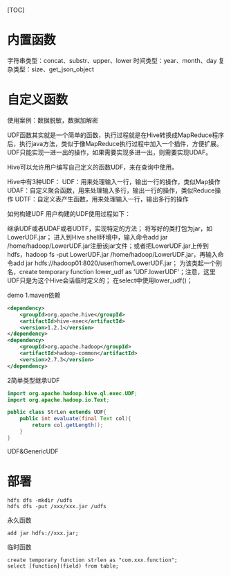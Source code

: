 [TOC]

# 内置函数
字符串类型：concat、substr、upper、lower
时间类型：year、month、day
复杂类型：size、get_json_object


# 自定义函数
使用案例：数据脱敏，数据加解密

UDF函数其实就是一个简单的函数，执行过程就是在Hive转换成MapReduce程序后，执行java方法，类似于像MapReduce执行过程中加入一个插件，方便扩展。UDF只能实现一进一出的操作，如果需要实现多进一出，则需要实现UDAF。

Hive可以允许用户编写自己定义的函数UDF，来在查询中使用。


Hive中有3种UDF：
UDF：用来处理输入一行，输出一行的操作，类似Map操作
UDAF：自定义聚合函数，用来处理输入多行，输出一行的操作，类似Reduce操作
UDTF：自定义表产生函数，用来处理输入一行，输出多行的操作


如何构建UDF
用户构建的UDF使用过程如下：

继承UDF或者UDAF或者UDTF，实现特定的方法；
将写好的类打包为jar，如LowerUDF.jar；
进入到Hive shell环境中，输入命令add jar /home/hadoop/LowerUDF.jar注册该jar文件；或者把LowerUDF.jar上传到hdfs，hadoop fs -put LowerUDF.jar /home/hadoop/LowerUDF.jar，再输入命令add jar hdfs://hadoop01:8020/user/home/LowerUDF.jar；
为该类起一个别名，create temporary function lower_udf as 'UDF.lowerUDF'；注意，这里UDF只是为这个Hive会话临时定义的；
在select中使用lower_udf()；


demo
1.maven依赖
```xml
<dependency>
    <groupId>org.apache.hive</groupId>
    <artifactId>hive-exec</artifactId>
    <version>1.2.1</version>
</dependency>
<dependency>
    <groupId>org.apache.hadoop</groupId>
    <artifactId>hadoop-common</artifactId>
    <version>2.7.3</version>
</dependency>
```

2简单类型继承UDF
```java
import org.apache.hadoop.hive.ql.exec.UDF;
import org.apache.hadoop.io.Text;

public class StrLen extends UDF{
    public int evaluate(final Text col){
        return col.getLength();
    }
}
```

UDF&GenericUDF


# 部署
```
hdfs dfs -mkdir /udfs
hdfs dfs -put /xxx/xxx.jar /udfs
```

永久函数
```
add jar hdfs://xxx.jar;
```

临时函数
```
create temporary function strlen as "com.xxx.function";
select [function](field) from table;
```
